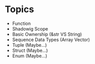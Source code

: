 # Topics
- Function
- Shadowig Scope
- Basic Ownership (&str VS String)
- Sequence Data Types (Array Vector)
- Tuple (Maybe...)
- Struct (Maybe...)
- Enum (Maybe...)